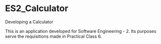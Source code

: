 # ES2_Calculator
Developing a Calculator 

This is an application developed for Software Engineering - 2. Its purposes serve the requisitions made in Practical Class 6.
